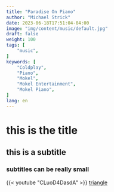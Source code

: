 ```yaml
---
title: "Paradise On Piano"
author: "Michael Strick"
date: 2023-06-18T17:51:04-04:00
image: "img/content/music/default.jpg"
draft: false
weight: 100
tags: [
    "music",
]
keywords: [
    "Coldplay", 
    "Piano",
    "Mokel",
    "Mokel Entertainment",
    "Mokel Piano",
]
lang: en
---
```

# this is the title
## this is a subtitle
### subtitles can be really small

{{< youtube "CLuoD4DasdA" >}}
[triangle](https://google.com)